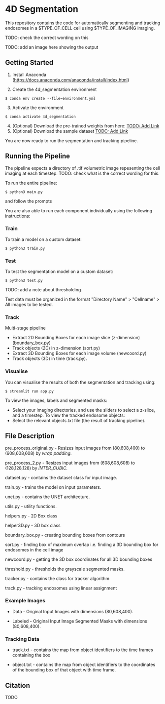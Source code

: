 # 4D Segmentation

This repository contains the code for automatically segmenting and tracking endosomes in a $TYPE_OF_CELL cell using $TYPE_OF_IMAGING imaging.

TODO: check the correct wording on this

TODO: add an image here showing the output

## Getting Started

1. Install Anaconda (https://docs.anaconda.com/anaconda/install/index.html)

2. Create the 4d_segmentation environment
```
$ conda env create --file=environment.yml
```

3. Activate the environment

```
$ conda activate 4d_segmentation
```

4. (Optional) Download the pre-trained weights from here: [TODO: Add Link]()
5. (Optional) Download the sample dataset [TODO: Add Link]()

You are now ready to run the segmentation and tracking pipeline.

## Running the Pipeline

The pipeline expects a directory of .tif volumetric image repesenting the cell imaging at each timestep. 
TODO: check what is the correct wording for this. 

To run the entire pipeline:
```
$ python3 main.py
```
and follow the prompts


You are also able to run each component individually using the following instructions:  
### Train

To train a model on a custom dataset:
```
$ python3 train.py
```

### Test

To test the segmentation model on a custom dataset:


```
$ python3 test.py
```

TODO: add a note about thresholding

Test data must be organized in the format "Directory Name" > "Cellname" > All images to be tested.

### Track
Multi-stage pipeline
- Extract 2D Bounding Boxes for each image slice (z-dimension) (boundary_box.py)
- Track objects (2D) in z-dimension (sort.py)
- Extract 3D Bounding Boxes for each image volume (newcoord.py)
- Track objects (3D) in time (track.py). 

### Visualise

You can visualise the results of both the segmentation and tracking using:

```
$ streamlit run app.py
```

To view the images, labels and segmented masks:
- Select your imaging directories, and use the sliders to select a z-slice, and a timestep.
To view the tracked endosome objects:
- Select the relevant objects.txt file (the result of tracking pipeline). 



## File Description

pre_process_original.py - Resizes input images from (80,608,400) to (608,608,608) by *wrap padding*.

pre_process_2.py - Resizes input images from (608,608,608) to (128,128,128) by *INTER_CUBIC*.

dataset.py - contains the dataset class for input image. 

train.py - trains the model on input parameters.

unet.py - contains the UNET architecture.

utils.py - utility functions.

helpers.py - 2D Box class

helper3D.py - 3D box class

boundary_box.py - creating bounding boxes from contours

sort.py - finding box of maximum overlap i.e. finding a 3D bounding box for endosomes in the cell image

newcoord.py - getting the 3D box coordinates for all 3D bounding boxes

threshold.py - thresholds the grayscale segmented masks.

tracker.py - contains the class for tracker algorithm

track.py - tracking endosomes using linear assignment

### Example Images

- Data - Original Input Images with dimensions (80,608,400).

- Labeled - Original Input Image Segmented Masks with dimensions (80,608,400).

### Tracking Data

- track.txt - contains the map from object identifiers to the time frames containing the box

- object.txt - contains the map from object identifiers to the coordinates of the bounding box of that object with time frame.

## Citation
TODO
